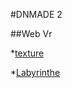 #DNMADE 2

##Web Vr



*[texture](https://baleinedessables.github.io/WebVR-AR/VR)

*[Labyrinthe](https://baleinedessables.github.io/WebVR-AR/VR/Labyrinthe.html)
